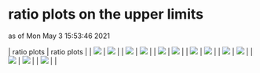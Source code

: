# ratio plots on the upper limits
as of Mon May  3 15:53:46 2021

| ratio plots | ratio plots |
| <img src="https://smodels.github.io/ratioplots/ratios_ATLAS-SUSY-2013-09-eff-eff_T1tttt.png?28050026" /> | <img src="https://smodels.github.io/ratioplots/ratios_ATLAS-SUSY-2013-09-eff_T1tttt.png?28050026" /> |
| <img src="https://smodels.github.io/ratioplots/ratios_ATLAS-SUSY-2013-09-eff_T6ttWW.png?28050026" /> | <img src="https://smodels.github.io/ratioplots/ratios_ATLAS-SUSY-2013-09_T1tttt.png?28050026" /> |
| <img src="https://smodels.github.io/ratioplots/ratios_ATLAS-SUSY-2013-09_T6ttWW.png?28050026" /> | <img src="https://smodels.github.io/ratioplots/ratios_ATLAS-SUSY-2013-18-eff_T1bbbb.png?28050026" /> |
| <img src="https://smodels.github.io/ratioplots/ratios_ATLAS-SUSY-2013-18-eff_T1tttt.png?28050026" /> | <img src="https://smodels.github.io/ratioplots/ratios_ATLAS-SUSY-2013-18_T1bbbb.png?28050026" /> |
| <img src="https://smodels.github.io/ratioplots/ratios_ATLAS-SUSY-2013-18_T1tttt.png?28050026" /> | <img src="https://smodels.github.io/ratioplots/ratios_ATLAS-SUSY-2013-20_T5WW.png?28050026" /> |
| <img src="https://smodels.github.io/ratioplots/ratios_ATLAS-SUSY-2013-20_T5WWoff.png?28050026" /> | <img src="https://smodels.github.io/ratioplots/ratios_ATLAS-SUSY-2013-20_T6WW.png?28050026" /> |
| <img src="https://smodels.github.io/ratioplots/ratios_ATLAS-SUSY-2013-20_T6WWoff.png?28050026" />  | |

